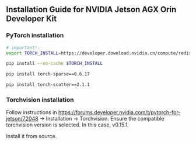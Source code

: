 ## Installation Guide for NVIDIA Jetson AGX Orin Developer Kit

### PyTorch installation

```bash
# important!:
export TORCH_INSTALL=https://developer.download.nvidia.cn/compute/redist/jp/v511/pytorch/torch-2.0.0+nv23.05-cp38-cp38-linux_aarch64.whl

pip install --no-cache $TORCH_INSTALL

pip install torch-sparse==0.6.17

pip install torch-scatter==2.1.1

```


### Torchvision installation

Follow instructions in https://forums.developer.nvidia.com/t/pytorch-for-jetson/72048 -> Installation -> Torchvision. Ensure the compatible torchvision version is selected. In this case, v0.15.1.

Install it from source.